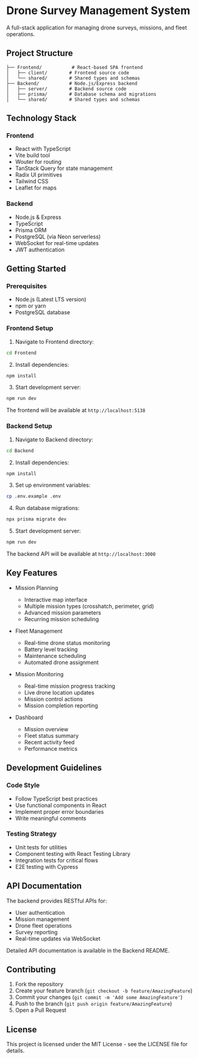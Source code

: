# Drone Survey Management System

A full-stack application for managing drone surveys, missions, and fleet operations.

## Project Structure

```
├── Frontend/           # React-based SPA frontend
│   ├── client/        # Frontend source code
│   └── shared/        # Shared types and schemas
├── Backend/           # Node.js/Express backend
│   ├── server/        # Backend source code
│   ├── prisma/        # Database schema and migrations
│   └── shared/        # Shared types and schemas
```

## Technology Stack

### Frontend

- React with TypeScript
- Vite build tool
- Wouter for routing
- TanStack Query for state management
- Radix UI primitives
- Tailwind CSS
- Leaflet for maps

### Backend

- Node.js & Express
- TypeScript
- Prisma ORM
- PostgreSQL (via Neon serverless)
- WebSocket for real-time updates
- JWT authentication

## Getting Started

### Prerequisites

- Node.js (Latest LTS version)
- npm or yarn
- PostgreSQL database

### Frontend Setup

1. Navigate to Frontend directory:

```bash
cd Frontend
```

2. Install dependencies:

```bash
npm install
```

3. Start development server:

```bash
npm run dev
```

The frontend will be available at `http://localhost:5138`

### Backend Setup

1. Navigate to Backend directory:

```bash
cd Backend
```

2. Install dependencies:

```bash
npm install
```

3. Set up environment variables:

```bash
cp .env.example .env
```

4. Run database migrations:

```bash
npx prisma migrate dev
```

5. Start development server:

```bash
npm run dev
```

The backend API will be available at `http://localhost:3000`

## Key Features

- Mission Planning

  - Interactive map interface
  - Multiple mission types (crosshatch, perimeter, grid)
  - Advanced mission parameters
  - Recurring mission scheduling

- Fleet Management

  - Real-time drone status monitoring
  - Battery level tracking
  - Maintenance scheduling
  - Automated drone assignment

- Mission Monitoring

  - Real-time mission progress tracking
  - Live drone location updates
  - Mission control actions
  - Mission completion reporting

- Dashboard
  - Mission overview
  - Fleet status summary
  - Recent activity feed
  - Performance metrics

## Development Guidelines

### Code Style

- Follow TypeScript best practices
- Use functional components in React
- Implement proper error boundaries
- Write meaningful comments

### Testing Strategy

- Unit tests for utilities
- Component testing with React Testing Library
- Integration tests for critical flows
- E2E testing with Cypress

## API Documentation

The backend provides RESTful APIs for:

- User authentication
- Mission management
- Drone fleet operations
- Survey reporting
- Real-time updates via WebSocket

Detailed API documentation is available in the Backend README.

## Contributing

1. Fork the repository
2. Create your feature branch (`git checkout -b feature/AmazingFeature`)
3. Commit your changes (`git commit -m 'Add some AmazingFeature'`)
4. Push to the branch (`git push origin feature/AmazingFeature`)
5. Open a Pull Request

## License

This project is licensed under the MIT License - see the LICENSE file for details.
